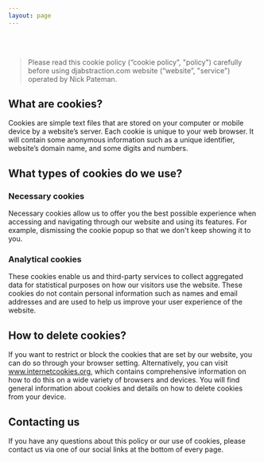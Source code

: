 ```yaml
---
layout: page
---
```

<br/><br/>
> Please read this cookie policy (“cookie policy”, "policy") carefully before using djabstraction.com website (“website”, "service") operated by Nick Pateman.

## What are cookies?

Cookies are simple text files that are stored on your computer or mobile device by a website’s server. Each cookie is unique to your web browser. It will contain some anonymous information such as a unique identifier, website’s domain name, and some digits and numbers.

## What types of cookies do we use?

### Necessary cookies

Necessary cookies allow us to offer you the best possible experience when accessing and navigating through our website and using its features. For example, dismissing the cookie popup so that we don't keep showing it to you.

### Analytical cookies

These cookies enable us and third-party services to collect aggregated data for statistical purposes on how our visitors use the website. These cookies do not contain personal 
information such as names and email addresses and are used to help us improve your user experience of the website.

## How to delete cookies?

If you want to restrict or block the cookies that are set by our website, you can do so through your browser setting. Alternatively, you can visit www.internetcookies.org, which contains 
comprehensive information on how to do this on a wide variety of browsers and devices. You will find general information about cookies and details on how to delete cookies from your device.

## Contacting us

If you have any questions about this policy or our use of cookies, please contact us via one of our social links at the bottom of every page.